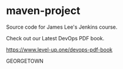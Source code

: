 # maven-project
Source code for James Lee's Jenkins course.

Check out our Latest DevOps PDF book.

https://www.level-up.one/devops-pdf-book

GEORGETOWN
